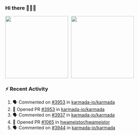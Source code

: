 ### Hi there 👋👋👋

<div style="display: flex; gap: 10px;">
  <img height="200px" src="https://github-readme-stats.vercel.app/api?username=Vacant2333&show_icons=true&theme=flag-india&count_private=true&hide_rank=true&include_all_commits=true">
  <img height="200px" src="https://github-readme-stats.vercel.app/api/top-langs/?username=Vacant2333&layout=donut">
</div>

### :zap: Recent Activity

<!--START_SECTION:activity-->
1. 🗣 Commented on [#3953](https://github.com/karmada-io/karmada/pull/3953#issuecomment-1683627613) in [karmada-io/karmada](https://github.com/karmada-io/karmada)
2. 💪 Opened PR [#3953](https://github.com/karmada-io/karmada/pull/3953) in [karmada-io/karmada](https://github.com/karmada-io/karmada)
3. 🗣 Commented on [#3937](https://github.com/karmada-io/karmada/pull/3937#issuecomment-1683380937) in [karmada-io/karmada](https://github.com/karmada-io/karmada)
4. 💪 Opened PR [#1065](https://github.com/hwameistor/hwameistor/pull/1065) in [hwameistor/hwameistor](https://github.com/hwameistor/hwameistor)
5. 🗣 Commented on [#3944](https://github.com/karmada-io/karmada/pull/3944#issuecomment-1678655177) in [karmada-io/karmada](https://github.com/karmada-io/karmada)
<!--END_SECTION:activity-->
